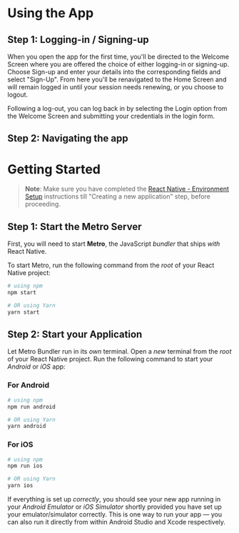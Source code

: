 
# Using the App

## Step 1: Logging-in / Signing-up

When you open the app for the first time, you'll be directed to the Welcome Screen where you are offered the choice of either logging-in or signing-up. 
Choose Sign-up and enter your details into the corresponding fields and select "Sign-Up". From here you'll be renavigated to the Home Screen and will remain logged in until your session needs renewing, or you choose to logout.

Following a log-out, you can log back in by selecting the Login option from the Welcome Screen and submitting your credentials in the login form. 

## Step 2: Navigating the app

# Getting Started

>**Note**: Make sure you have completed the [React Native - Environment Setup](https://reactnative.dev/docs/environment-setup) instructions till "Creating a new application" step, before proceeding.

## Step 1: Start the Metro Server

First, you will need to start **Metro**, the JavaScript _bundler_ that ships _with_ React Native.

To start Metro, run the following command from the _root_ of your React Native project:

```bash
# using npm
npm start

# OR using Yarn
yarn start
```

## Step 2: Start your Application

Let Metro Bundler run in its _own_ terminal. Open a _new_ terminal from the _root_ of your React Native project. Run the following command to start your _Android_ or _iOS_ app:

### For Android

```bash
# using npm
npm run android

# OR using Yarn
yarn android
```

### For iOS

```bash
# using npm
npm run ios

# OR using Yarn
yarn ios
```

If everything is set up _correctly_, you should see your new app running in your _Android Emulator_ or _iOS Simulator_ shortly provided you have set up your emulator/simulator correctly.
This is one way to run your app — you can also run it directly from within Android Studio and Xcode respectively.









